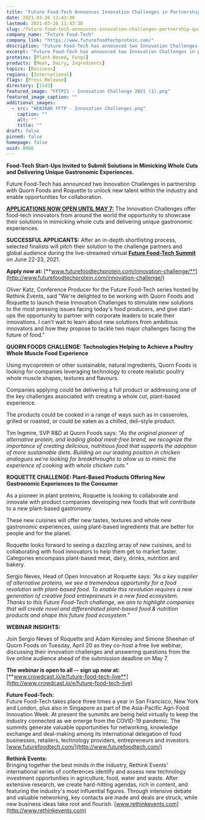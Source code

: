 ```yaml
---
title: "Future Food-Tech Announces Innovation Challenges in Partnership with Quorn Foods and Roquette"
date: 2021-03-26 11:43:30
lastmod: 2021-03-26 11:43:30
slug: /future-food-tech-announces-innovation-challenges-partnership-quorn-foods-and-roquette
company_name: "Future Food-Tech"
company_link: "https://www.futurefoodtechprotein.com/"
description: "Future Food-Tech has announced two Innovation Challenges in partnership with Quorn Foods and Roquette to unlock new talent within the industry and enable opportunities for collaboration."
excerpt: "Future Food-Tech has announced two Innovation Challenges in partnership with Quorn Foods and Roquette to unlock new talent within the industry and enable opportunities for collaboration."
proteins: [Plant-Based, Fungi]
products: [Meat, Dairy, Ingredients]
topics: [Business]
regions: [International]
flags: [Press Release]
directory: [1143]
featured_image: "FFTP21 - Innovation Challenge 2021 (1).png"
featured_image_caption: ""
additional_images:
  - src: "WEBINAR FFTP - Innovation Challenges.png"
    caption: ""
    alt: ""
    title: ""
draft: false
pinned: false
homepage: false
uuid: 8666
---
```

**Food-Tech Start-Ups Invited to Submit Solutions in Mimicking Whole
Cuts and Delivering Unique Gastronomic Experiences.**

Future Food-Tech has announced two Innovation Challenges in partnership
with Quorn Foods and Roquette to unlock new talent within the industry
and enable opportunities for collaboration.

[**APPLICATIONS NOW OPEN UNTIL MAY
7:**](https://www.futurefoodtechprotein.com/innovation-challenges/) The
Innovation Challenges offer food-tech innovators from around the world
the opportunity to showcase their solutions in mimicking whole cuts and
delivering unique gastronomic experiences.

**SUCCESSFUL APPLICANTS:** After an in-depth shortlisting process,
selected finalists will pitch their solution to the challenge partners
and global audience during the live-streamed virtual [**Future Food-Tech
Summit**](https://futurefoodtechprotein.com/) on June 22-23, 2021.

**Apply now at:**
[**www.futurefoodtechprotein.com/innovation-challenge/**](http://www.futurefoodtechprotein.com/innovation-challenge/)

Oliver Katz, Conference Producer for the Future Food-Tech series hosted
by Rethink Events, said "We're delighted to be working with Quorn Foods
and Roquette to launch these Innovation Challenges to stimulate new
solutions to the most pressing issues facing today's food producers, and
give start-ups the opportunity to partner with corporate leaders to
scale their innovations. I can't wait to learn about new solutions from
ambitious innovators and how they propose to tackle two major challenges
facing the future of food."

**QUORN FOODS CHALLENGE: Technologies Helping to Achieve a Poultry Whole
Muscle Food Experience**

Using mycoprotein or other sustainable, natural ingredients, Quorn Foods
is looking for companies leveraging technology to create realistic
poultry whole muscle shapes, textures and flavours.

Companies applying could be delivering a full product or addressing one
of the key challenges associated with creating a whole cut, plant-based
experience.

The products could be cooked in a range of ways such as in casseroles,
grilled or roasted, or could be eaten as a chilled, deli-style product.

Tim Ingmire, SVP R&D at Quorn Foods says: *\"As the original pioneer of
alternative protein, and leading global meat-free brand, we recognize
the importance of creating delicious, nutritious food that supports the
adoption of more sustainable diets. Building on our leading position in
chicken analogues we\'re looking for breakthroughs to allow us to mimic
the experience of cooking with whole chicken cuts.\"*

**ROQUETTE CHALLENGE: Plant-Based Products Offering New Gastronomic
Experiences to the Consumer**

As a pioneer in plant proteins, Roquette is looking to collaborate and
innovate with product companies developing new foods that will
contribute to a new plant-based gastronomy.

These new cuisines will offer new tastes, textures and whole new
gastronomic experiences, using plant-based ingredients that are better
for people and for the planet.

Roquette looks forward to seeing a dazzling array of new cuisines, and
to collaborating with food innovators to help them get to market faster.
Categories encompass plant-based meat, dairy, drinks, nutrition and
bakery.

Sergio Neves, Head of Open Innovation at Roquette says: *"As a key
supplier of alternative proteins, we see a tremendous opportunity for a
food revolution with plant-based food. To enable this revolution
requires a new generation of creative food entrepreneurs in a new food
ecosystem. Thanks to this Future Food-Tech challenge, we aim to
highlight companies that will create novel and differentiated
plant-based food & nutrition products and shape this future food
ecosystem."*

**WEBINAR INSIGHTS:**

Join Sergio Neves of Roquette and Adam Kemsley and Simone Sheehan of
Quorn Foods on Tuesday, April 20 as they co-host a free live webinar,
discussing their innovation challenges and answering questions from the
live online audience ahead of the submission deadline on May 7.

**The webinar is open to all -- sign up now at:**
[**www.crowdcast.io/e/future-food-tech-live**](http://www.crowdcast.io/e/future-food-tech-live)

**Future Food-Tech:**\
Future Food-Tech takes place three times a year in San Francisco, New
York and London, plus also in Singapore as part of the Asia-Pacific
Agri-Food Innovation Week. At present the summits are being held
virtually to keep the industry connected as we emerge from the COVID-19
pandemic. The summits generate valuable opportunities for networking,
knowledge exchange and deal-making among its international delegation of
food businesses, retailers, technology providers, entrepreneurs and
investors. [www.futurefoodtech.com/](http://www.futurefoodtech.com/)

**Rethink Events:**\
Bringing together the best minds in the industry, Rethink Events'
international series of conferences identify and assess new technology
investment opportunities in agriculture, food, water and waste. After
extensive research, we create hard-hitting agendas, rich in content, and
featuring the industry's most influential figures. Through intensive
debate and valuable networking, key contacts are made and deals are
struck, while new business ideas take root and flourish.
[www.rethinkevents.com](http://www.rethinkevents.com)
